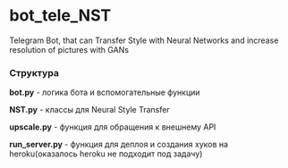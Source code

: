 # bot_tele_NST
Telegram Bot, that can Transfer Style with Neural Networks and increase resolution of pictures with GANs
### Структура

**bot.py** - логика бота и вспомогательные функции

**NST.py** - классы для Neural Style Transfer

**upscale.py** - функция для обращения к внешнему API

**run_server.py** - функция для деплоя и создания хуков на heroku(оказалось heroku не подходит под задачу)
